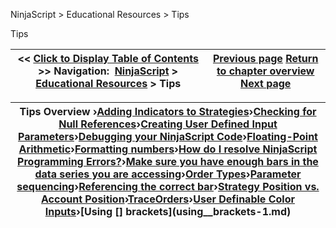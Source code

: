 ﻿


NinjaScript \> Educational Resources \> Tips






















Tips







| \<\< [Click to Display Table of Contents](tips.md) \>\> **Navigation:**     [NinjaScript](ninjascript-1.md) \> [Educational Resources](educational_resources-1.md) \> Tips | [Previous page](using_trade_performance_statis-1.md) [Return to chapter overview](educational_resources-1.md) [Next page](adding_indicators_to_strategie-1.md) |
| --- | --- |













| Tips Overview ›[Adding Indicators to Strategies](adding_indicators_to_strategie-1.md)›[Checking for Null References](checking_for_null_references-1.md)›[Creating User Defined Input Parameters](creating_user_defined_input_pa-1.md)›[Debugging your NinjaScript Code](debugging_your_ninjascript_cod-1.md)›[Floating\-Point Arithmetic](floating-point_arithmetic-1.md)›[Formatting numbers](formatting_numbers-1.md)›[How do I resolve NinjaScript Programming Errors?](how_do_i_resolve_ninjascript_p-1.md)›[Make sure you have enough bars in the data series you are accessing](make_sure_you_have_enough_bars-1.md)›[Order Types](order_types-1.md)›[Parameter sequencing](parameter_sequencing-1.md)›[Referencing the correct bar](referencing_the_correct_bar-1.md)›[Strategy Position vs. Account Position](strategy_position_vs__account_-1.md)›[TraceOrders](traceorders2-1.md)›[User Definable Color Inputs](user_definable_color_inputs-1.md)›[Using \[] brackets](using__brackets-1.md) |
| --- |









